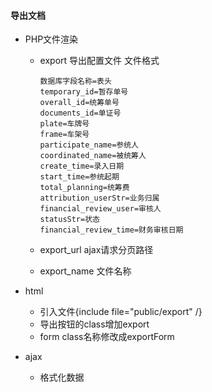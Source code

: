 #### 导出文档

+ PHP文件渲染

  - export 导出配置文件 文件格式

    ```
    数据库字段名称=表头
    temporary_id=暂存单号
    overall_id=统筹单号
    documents_id=单证号
    plate=车牌号
    frame=车架号
    participate_name=参统人
    coordinated_name=被统筹人
    create_time=录入日期
    start_time=参统起期
    total_planning=统筹费
    attribution_userStr=业务归属
    financial_review_user=审核人
    statusStr=状态
    financial_review_time=财务审核日期
    ```

  - export_url ajax请求分页路径

  - export_name 文件名称

+ html

  + 引入文件{include file="public/export" /}
  + 导出按钮的class增加export
  + form class名称修改成exportForm

+ ajax
  + 格式化数据
